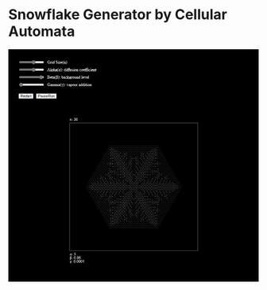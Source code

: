 # Snowflake Generator by Cellular Automata

![image](https://github.com/yunchen-lee/IAR5262_p5_Snowflake_CellularAutomata/blob/main/ref.png)
